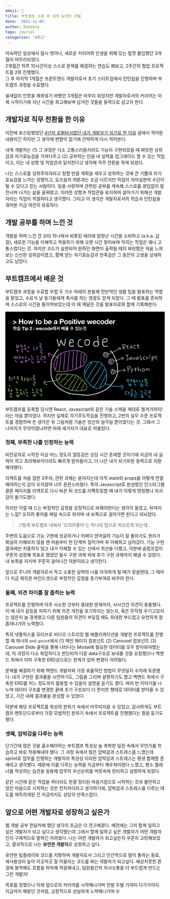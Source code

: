 ```yaml
---
emoji: 📓
title: 부트캠프 수료 후 내게 남겨진 것들
date: '2021-11-05'
author: Bomdong
tags: journal
categories: '#회고'
---
```


익숙하던 일상에서 잠시 벗어나, 새로운 커리어와 인생을 위해 있는 힘껏 몰입했던 3개월이 마무리되었다. <br/>
2개월간 하루 10시간이상 스스로 문제를 해결하는 연습도 해보고, 2주간의 협업 프로젝트를 2회 진행했다. <br/>
그 후 마지막 1개월은 프론트엔드 개발자로서 초기 스타트업에서 인턴쉽을 진행하며 부트캠프 과정을 수료했다.

쉴새없이 인풋을 채워넣기 바빴던 3개월은 마무리 되었지만 개발자로서의 커리어는 이제 시작이기에 지난 시간을 회고해보며 남겨진 것들을 동력으로 삼고자 한다.

## 개발자로 직무 전환을 한 이유

이전에 포스팅했었던 <a target="_blank" href="https://dev-bomdong.github.io/journal-career/">4년차 로펌비서였던 내가 개발자가 되기로 한 이유</a> 글에서 적어둔 내용이긴 하지만 그 생각에 변함이 없기에 간략하게 다시 적어본다.

내게 개발자는 (1) 그 과정은 다소 고통스러울지라도 기능이 구현되었을 때 짜릿한 성취감과 자기효능감을 가져다주고 (2) 공부하는 만큼 내 실력을 업그레이드 할 수 있는 직업이고, 이는 내 성향 및 직업관과 일치한다고 생각해 직무 전환을 하게 되었다.

나는 스스로를 성취주의자라고 칭할 만큼 계획을 세우고 성취하는 것에 큰 기쁨과 자기효능감을 느끼는 성향이고, 요즈음의 여론과는 조금 다르지만 직업이 자아실현의 수단이 될 수 있다고 믿는 사람이다. 일을 사랑하며 관련된 공부를 계속해 스스로를 끊임없이 발전시켜 나가는 삶을 꿈꿔왔고, 이러한 성향과 직업관을 유지하며 살아가기 위해선 개발자라는 직업이 적절하다고 생각했다. 그리고 이 생각은 개발자로서의 학습과 인턴쉽을 겪어본 지금 여전히 유효하다.

## 개발 공부를 하며 느낀 것

개발을 하며 느낀 건 오타 하나에서 비롯된 에러에 엄청난 시간을 소비하고 (a.k.a. 삽질),
새로운 기능을 이해하고 적용하기 위해 오랜 시간 찾아보며 익히는 작업은 꽤나 고통스럽다는 것.
하지만 코드가 실현되어 원하던 화면이 출력될 때의 짜릿함은 처음 느껴보는 신선한 성취감이였고, 함께 얻는 자기효능감과 만족감은 그 동안의 고생을 상쇄하고도 남았다.

## 부트캠프에서 배운 것

부트캠프 과정을 수료할 무렵 두 기수 아래의 분들께 전반적인 생활 팁을 발표하는 역할을 맡았고, 수료식 날 동기들에게 축사를 하는 영광도 얻게 되었다. 그 때 발표를 준비하며 스스로의 시간을 돌이켜보았는데 이 때 깨달은 것을 발표자료와 함께 기록해본다.

![bootcamp-image.png](./bootcamp-image.png)

부트캠프를 등록할 당시엔 React, Javascript와 같은 기술 스택을 제대로 챙겨가야지! 라는 마음 뿐이었다. 하지만 실제로 자기주도학습을 진행하고, 2번의 실무 수준 프로젝트를 경험하며 든 생각은 위 그림처럼 기술은 빙산의 일각일 뿐이였다는 것. 그래서 그 나머지가 무엇이였냐하면 아래 세가지가 대표로 떠올랐다.

### 첫째, 부족한 나를 인정하는 능력

비전공자로 시작한 이상 어느 정도의 열등감은 상당 시간 존재할 것이기에 지금의 내 실력이 작고 초라해보이더라도 빠르게 받아들이고, 더 나은 내가 되기위한 동력으로 치환해야했다.

리액트를 처음 접한 3주차, 관련 과제는 쏟아지는데 아직 state와 props를 어떻게 연결해야하는지 감이 오지않아 너무 혼란스러웠다. 특히 Javascript로 완성했던 인스타그램 클론 페이지를 리액트로 다시 바꾼 뒤 코드를 리팩토링할 때 내가 이렇게 멍청했나 자괴감이 들기도했다.

하지만 이럴 때 드는 부정적인 감정을 긍정적으로 바꿔야한다는 생각이 들었고, 뒤쳐지는 느낌? 오히려 좋아를 매일 속으로 외치며 내 보폭으로 걸어가면 된다고 되뇌었다.

> 그렇게 부트캠프 내에서 '오히려좋아'는 하나의 밈으로 떠오르게 되는데..

주변의 도움으로 기능 구현에 성공하거나 어쩌다 얻어걸려 기능이 잘 돌아가도 원리가 확실히 이해되지 않을 땐 처음부터 한 단계씩 짚어가며 꼭 이해하고 넘어갔다. 기능 구현 결과에만 치중하지 않고 내가 이해할 수 있는 선에서 최선을 다했고, 덕분에 슬럼프없이 꾸준히 성장해 목표로 했었던 필수 구현 과제 외에 추가 구현 과제까지 해낼 수 있었다. 내 보폭을 지키며 꾸준히 걸어나간 덕분이라고 생각한다.

앞으로 주니어 개발자로서 작고 소중한 실력의 나를 자각하게 될 때가 잦을텐데, 그 때마다 지금 체득한 마인드셋으로 부정적인 감정을 동기부여로 바꾸려 한다.

### 둘째, 의견 차이를 잘 좁히는 능력

프로젝트를 진행하며 아주 사소한 것부터 중대한 문제까지, 사사건건 의견이 충돌했다. 이 때 내가 갈등을 피하기 위해 의견 개진을 포기하지는 않는지, 혹은 무작정 우기고있지는 않은지 늘 경계했고 다른 팀원들의 의견이 부딪힐 때도 최대한 부드럽고 유연하게 잘 좁혀나가려 노력했다.

특히 넷플릭스를 모티브로 비디오 스트리밍 웹 애플리케이션을 개발한 프로젝트를 진행할 때 하나의 `end-point`에서 (1) 메인 페이지 컴포넌트 (2) Carousel 컴포넌트 (3) Carousel Slide 클릭을 통해 나타나는 Modal에 필요한 데이터를 모두 받아와야했는데, 이 과정이 다소 복잡하다고 판단되어 다른 data구조로 보내줄 것을 요청했으나 백엔드 측에서 이미 구축한 ERD상으로는 한계가 있어 변경이 어려웠다.

문제를 해결하기 위해 백엔드 개발자와 가장 효율적인 방법이 무엇일지 수차례 토론했다. 내가 구현한 결과물을 시연하기도, 그림을 그리며 설명하기도 했고 백엔드 측에서 구축한 ERD를 어느 정도까지 활용할 수 있을지 설명을 듣기도 했다. 여러 번 이야기를 나누며 데이터 구조를 변경한 끝에 초기 구조보다 더 편리한 형태로 데이터를 받아올 수 있었고, 기간 내에 결과물을 완성할 수 있었다.

덕분에 해당 프로젝트를 최상의 분위기 속에서 마무리지을 수 있었고, 감사하게도 부트캠프 멘토단으로부터 가장 모범적인 분위기 속에서 프로젝트를 진행했다는 평을 듣기도 했다.

### 셋째, 압박감을 다루는 능력

단기간에 많은 것을 흡수해야하는 부트캠프 특성상 늘 촉박한 일정 속에서 무언가를 학습하고 바로 적용해내야 했다. 그 과정 속에서 많은 압박감과 스트레스를 느꼈는데 sprint로 업무를 진행하는 개발자의 특성상 이러한 압박감과 스트레스는 평생 함께할 존재라고 생각했다. 때문에 이를 다루는 능력을 지금부터 깨우쳐야겠다 느꼈고, 평소 플래너를 작성하는 습관을 응용해 업무의 우선순위를 머릿속에 정리하고 실행하게 되었다.

같은 시간에 같은 작업을 하더라도 한결 정리된 마음가짐으로 시작하는 것과 불안하고 엉킨 마음으로 시작하는 것은 천지차이라고 생각하기에, 압박감과 스트레스를 다루는 태도를 체득하게된 건 지금까지도 상당히 만족스럽다.

## 앞으로 어떤 개발자로 성장하고 싶은가

웹 개발 공부 한달차에 했던 생각이 조금은 더 견고해졌다. 예전에는 그저 함께 일하고 싶은 개발자가 되고 싶다고 생각했는데 그래서 함께 일하고 싶은 개발자가 어떤 개발자인지 구체적으로 말하긴 어려웠다. 나는 어떤 개발자가 되고싶은지 꾸준히 고민해보았고, 결과적으로 나는 **유연한 개발자**로 성장하고 싶다.

유연한 팀플레이와 코드를 지향하며 개발자로서 그리고 인간적으로 말이 통하는 동료, 재사용성이 높아 이곳저곳 잘 어울리는 코드를 짜는 개발자가 되고싶다.
예상치못한 환경에 봉착해도 흐름을 파악해 적응해내고, 팀원들간의 의사소통을 더 부드럽게 만드는 그런 개발자!

목표를 정했으니 이제 앞으로의 커리어를 시작해나가며 한발 두발 가까이 다가가야지. <br/>
지금까지 해왔던 것처럼, 긍정적으로 성실하게 노력해나가며 🤓

```toc

```
